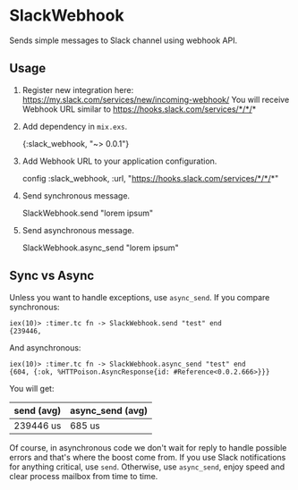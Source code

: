 SlackWebhook
============

Sends simple messages to Slack channel using webhook API.

## Usage

1. Register new integration here: https://my.slack.com/services/new/incoming-webhook/
   You will receive Webhook URL similar to https://hooks.slack.com/services/*/*/*

2. Add dependency in `mix.exs`.

    {:slack_webhook, "~> 0.0.1"}

3. Add Webhook URL to your application configuration.

    config :slack_webhook, :url, "https://hooks.slack.com/services/*/*/*"

4. Send synchronous message.

    SlackWebhook.send "lorem ipsum"

5. Send asynchronous message.

    SlackWebhook.async_send "lorem ipsum"

## Sync vs Async

Unless you want to handle exceptions, use `async_send`. 
If you compare synchronous:

    iex(10)> :timer.tc fn -> SlackWebhook.send "test" end
    {239446,

And asynchronous:

    iex(10)> :timer.tc fn -> SlackWebhook.async_send "test" end
    {604, {:ok, %HTTPoison.AsyncResponse{id: #Reference<0.0.2.666>}}}

You will get: 

send (avg)| async_send (avg)
----------|-----------------
239446 us | 685 us

Of course, in asynchronous code we don't wait for reply to handle possible errors and that's where the boost come from.
If you use Slack notifications for anything critical, use `send`.
Otherwise, use `async_send`, enjoy speed and clear process mailbox from time to time.


